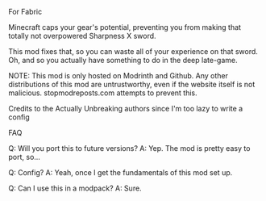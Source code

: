For Fabric

Minecraft caps your gear's potential, preventing you from making that totally not overpowered Sharpness X sword.

This mod fixes that, so you can waste all of your experience on that sword. Oh, and so you actually have something to do in the deep late-game.

NOTE: This mod is only hosted on Modrinth and Github. Any other distributions of this mod are untrustworthy, even if the website itself is not malicious. stopmodreposts.com attempts to prevent this.

Credits to the Actually Unbreaking authors since I'm too lazy to write a config

FAQ

Q: Will you port this to future versions?
A: Yep. The mod is pretty easy to port, so...

Q: Config?
A: Yeah, once I get the fundamentals of this mod set up.

Q: Can I use this in a modpack?
A: Sure.

